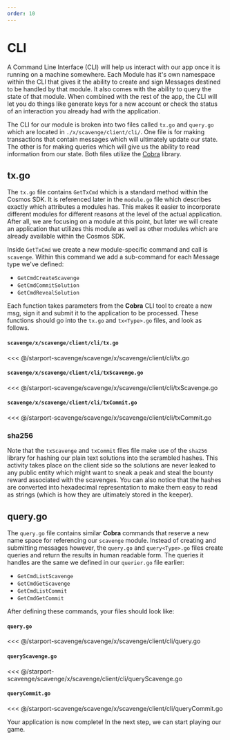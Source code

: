 ```yaml
---
order: 10
---
```


# CLI
A Command Line Interface (CLI) will help us interact with our app once it is running on a machine somewhere. Each Module has it's own namespace within the CLI that gives it the ability to create and sign Messages destined to be handled by that module. It also comes with the ability to query the state of that module. When combined with the rest of the app, the CLI will let you do things like generate keys for a new account or check the status of an interaction you already had with the application.

The CLI for our module is broken into two files called `tx.go` and `query.go` which are located in `./x/scavenge/client/cli/`. One file is for making transactions that contain messages which will ultimately update our state. The other is for making queries which will give us the ability to read information from our state. Both files utilize the [Cobra](https://github.com/spf13/cobra) library.

## tx.go
The `tx.go` file contains `GetTxCmd` which is a standard method within the Cosmos SDK. It is referenced later in the `module.go` file which describes exactly which attributes a modules has. This makes it easier to incorporate different modules for different reasons at the level of the actual application. After all, we are focusing on a module at this point, but later we will create an application that utilizes this module as well as other modules which are already available within the Cosmos SDK.

Inside `GetTxCmd` we create a new module-specific command and call is `scavenge`. Within this command we add a sub-command for each Message type we've defined: 
* `GetCmdCreateScavenge`
* `GetCmdCommitSolution`
* `GetCmdRevealSolution`


Each function takes parameters from the **Cobra** CLI tool to create a new msg, sign it and submit it to the application to be processed. These functions should go into the `tx.go` and `tx<Type>.go` files, and look as follows.

#### `scavenge/x/scavenge/client/cli/tx.go`
<<< @/starport-scavenge/scavenge/x/scavenge/client/cli/tx.go

#### `scavenge/x/scavenge/client/cli/txScavenge.go`
<<< @/starport-scavenge/scavenge/x/scavenge/client/cli/txScavenge.go

#### `scavenge/x/scavenge/client/cli/txCommit.go`
<<< @/starport-scavenge/scavenge/x/scavenge/client/cli/txCommit.go

### sha256
Note that the `txScavenge` and `txCommit` files file make use of the `sha256` library for hashing our plain text solutions into the scrambled hashes. This activity takes place on the client side so the solutions are never leaked to any public entity which might want to sneak a peak and steal the bounty reward associated with the scavenges. You can also notice that the hashes are converted into hexadecimal representation to make them easy to read as strings (which is how they are ultimately stored in the keeper).

## query.go
The `query.go` file contains similar **Cobra** commands that reserve a new name space for referencing our `scavenge` module. Instead of creating and submitting messages however, the `query.go` and `query<Type>.go` files create queries and return the results in human readable form. The queries it handles are the same we defined in our `querier.go` file earlier:
* `GetCmdListScavenge`
* `GetCmdGetScavenge`
* `GetCmdListCommit`
* `GetCmdGetCommit`

After defining these commands, your files should look like:

#### `query.go`
<<< @/starport-scavenge/scavenge/x/scavenge/client/cli/query.go

#### `queryScavenge.go`
<<< @/starport-scavenge/scavenge/x/scavenge/client/cli/queryScavenge.go

#### `queryCommit.go`
<<< @/starport-scavenge/scavenge/x/scavenge/client/cli/queryCommit.go

Your application is now complete! In the next step, we can start playing our game.
